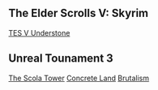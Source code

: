 

<a href="/assets/Portfolio/Mods/UT_The_Scola_Tower/Main.png" data-lightbox="refs" data-title="Refs">
</a>

<h2>The Elder Scrolls V: Skyrim </h2>

[TES V Understone](../data/showcase/TES_V)

<h2>Unreal Tounament 3</h2>

[The Scola Tower](../data/showcase/UT_The_Scola_Tower)
[Concrete Land](../data/showcase/UT_Concrete_Land)
[Brutalism](../data/showcase/UT_Brutalism)

